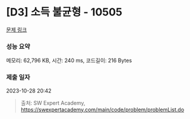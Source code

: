 # [D3] 소득 불균형 - 10505 

[문제 링크](https://swexpertacademy.com/main/code/problem/problemDetail.do?contestProbId=AXNP4CvauaMDFAXS) 

### 성능 요약

메모리: 62,796 KB, 시간: 240 ms, 코드길이: 216 Bytes

### 제출 일자

2023-10-28 20:42



> 출처: SW Expert Academy, https://swexpertacademy.com/main/code/problem/problemList.do